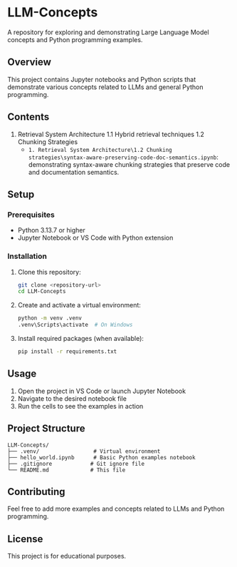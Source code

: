 # LLM-Concepts

A repository for exploring and demonstrating Large Language Model concepts and Python programming examples.

## Overview

This project contains Jupyter notebooks and Python scripts that demonstrate various concepts related to LLMs and general Python programming.

## Contents

1. Retrieval System Architecture
   1.1 Hybrid retrieval techniques
   1.2 Chunking Strategies
      - `1. Retrieval System Architecture\1.2 Chunking strategies\syntax-aware-preserving-code-doc-semantics.ipynb`: demonstrating syntax-aware chunking strategies that preserve code and documentation semantics.


































## Setup

### Prerequisites

- Python 3.13.7 or higher
- Jupyter Notebook or VS Code with Python extension

### Installation

1. Clone this repository:
   ```bash
   git clone <repository-url>
   cd LLM-Concepts
   ```

2. Create and activate a virtual environment:
   ```bash
   python -m venv .venv
   .venv\Scripts\activate  # On Windows
   ```

3. Install required packages (when available):
   ```bash
   pip install -r requirements.txt
   ```

## Usage

1. Open the project in VS Code or launch Jupyter Notebook
2. Navigate to the desired notebook file
3. Run the cells to see the examples in action

## Project Structure

```
LLM-Concepts/
├── .venv/                 # Virtual environment
├── hello_world.ipynb      # Basic Python examples notebook
├── .gitignore            # Git ignore file
└── README.md             # This file
```

## Contributing

Feel free to add more examples and concepts related to LLMs and Python programming.

## License

This project is for educational purposes.
